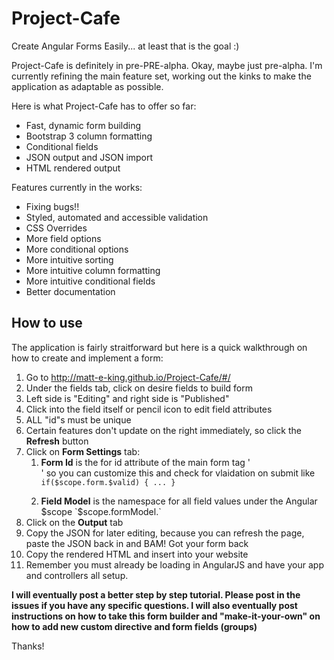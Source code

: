 Project-Cafe
============

Create Angular Forms Easily... at least that is the goal :)

Project-Cafe is definitely in pre-PRE-alpha. Okay, maybe just pre-alpha. I'm currently refining the main feature set, working out the kinks to make the application as adaptable as possible. 

Here is what Project-Cafe has to offer so far:

  - Fast, dynamic form building
  - Bootstrap 3 column formatting
  - Conditional fields
  - JSON output and JSON import
  - HTML rendered output

Features currently in the works:

  - Fixing bugs!!
  - Styled, automated and accessible validation
  - CSS Overrides
  - More field options
  - More conditional options
  - More intuitive sorting 
  - More intuitive column formatting
  - More intuitive conditional fields
  - Better documentation

How to use
----------

The application is fairly straitforward but here is a quick walkthrough on how to create and implement a form:

  1. Go to http://matt-e-king.github.io/Project-Cafe/#/
  2. Under the fields tab, click on desire fields to build form
  3. Left side is "Editing" and right side is "Published"
  4. Click into the field itself or pencil icon to edit field attributes
  5. ALL "id"s must be unique
  6. Certain features don't update on the right immediately, so click the **Refresh** button
  7. Click on **Form Settings** tab:
      1. **Form Id** is the for id attribute of the main form tag '<form id="form" name="form">' so you can customize this and check for vlaidation on submit like `if($scope.form.$valid) { ... }`
      2. **Field Model** is the namespace for all field values under the Angular $scope `$scope.formModel.<fieldName>`
  8. Click on the **Output** tab 
  9. Copy the JSON for later editing, because you can refresh the page, paste the JSON back in and BAM! Got your form back
  10. Copy the rendered HTML and insert into your website
  11. Remember you must already be loading in AngularJS and have your app and controllers all setup.

**I will eventually post a better step by step tutorial. Please post in the issues if you have any specific questions. I will also eventually post instructions on how to take this form builder and "make-it-your-own" on how to add new custom directive and form fields (groups)**

Thanks!



